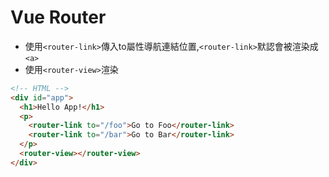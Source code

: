 # Vue Router

+ 使用`<router-link>`傳入to屬性導航連結位置,`<router-link>`默認會被渲染成`<a>`
+ 使用`<router-view>`渲染

```HTML
<!-- HTML -->
<div id="app">
  <h1>Hello App!</h1>
  <p>
    <router-link to="/foo">Go to Foo</router-link>
    <router-link to="/bar">Go to Bar</router-link>
  </p>
  <router-view></router-view>
</div>
```